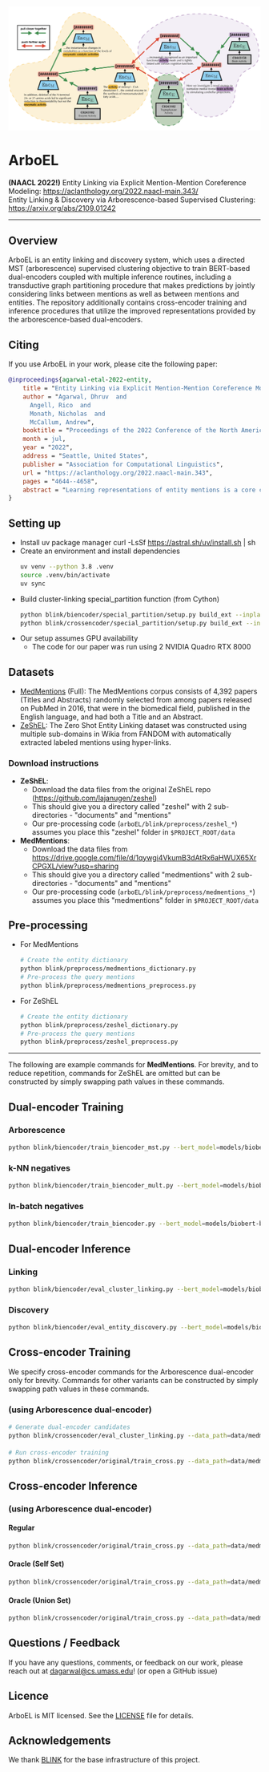 ![BLINK logo](./img/arboEL.png)

# ArboEL

**(NAACL 2022!)** Entity Linking via Explicit Mention-Mention Coreference Modeling: https://aclanthology.org/2022.naacl-main.343/  
Entity Linking & Discovery via Arborescence-based Supervised Clustering: https://arxiv.org/abs/2109.01242

---

## Overview

ArboEL is an entity linking and discovery system, which 
uses a directed MST (arborescence) supervised clustering objective to train
BERT-based dual-encoders coupled with multiple inference routines, including a 
transductive graph partitioning procedure
that makes predictions by jointly considering links between mentions as well as 
between mentions and entities. The repository additionally contains 
cross-encoder training and inference procedures that utilize the improved
representations provided by the arborescence-based dual-encoders.


## Citing

If you use ArboEL in your work, please cite the following paper:  
```bibtex
@inproceedings{agarwal-etal-2022-entity,
    title = "Entity Linking via Explicit Mention-Mention Coreference Modeling",
    author = "Agarwal, Dhruv  and
      Angell, Rico  and
      Monath, Nicholas  and
      McCallum, Andrew",
    booktitle = "Proceedings of the 2022 Conference of the North American Chapter of the Association for Computational Linguistics: Human Language Technologies",
    month = jul,
    year = "2022",
    address = "Seattle, United States",
    publisher = "Association for Computational Linguistics",
    url = "https://aclanthology.org/2022.naacl-main.343",
    pages = "4644--4658",
    abstract = "Learning representations of entity mentions is a core component of modern entity linking systems for both candidate generation and making linking predictions. In this paper, we present and empirically analyze a novel training approach for learning mention and entity representations that is based on building minimum spanning arborescences (i.e., directed spanning trees) over mentions and entities across documents to explicitly model mention coreference relationships. We demonstrate the efficacy of our approach by showing significant improvements in both candidate generation recall and linking accuracy on the Zero-Shot Entity Linking dataset and MedMentions, the largest publicly available biomedical dataset. In addition, we show that our improvements in candidate generation yield higher quality re-ranking models downstream, setting a new SOTA result in linking accuracy on MedMentions. Finally, we demonstrate that our improved mention representations are also effective for the discovery of new entities via cross-document coreference.",
}
```

## Setting up

- Install uv package manager
curl -LsSf https://astral.sh/uv/install.sh | sh
- Create an environment and install dependencies 
    ```bash
    uv venv --python 3.8 .venv
    source .venv/bin/activate
    uv sync
    ```
- Build cluster-linking special_partition function (from Cython)
    ```bash
    python blink/biencoder/special_partition/setup.py build_ext --inplace
    python blink/crossencoder/special_partition/setup.py build_ext --inplace
    ```
- Our setup assumes GPU availability
  - The code for our paper was run using 2 NVIDIA Quadro RTX 8000

## Datasets

- [MedMentions](https://github.com/chanzuckerberg/MedMentions) (Full): The MedMentions corpus
consists of 4,392 papers (Titles and Abstracts) randomly selected from among papers 
released on PubMed in 2016, that were in the biomedical field, published in the 
English language, and had both a Title and an Abstract.
- [ZeShEL](https://github.com/lajanugen/zeshel): The Zero Shot Entity Linking dataset 
was constructed using multiple sub-domains in Wikia from FANDOM with automatically 
extracted labeled mentions using hyper-links.

### Download instructions
- **ZeShEL**:
  - Download the data files from the original ZeShEL repo (https://github.com/lajanugen/zeshel)
  - This should give you a directory called "zeshel" with 2 sub-directories - "documents" and "mentions"
  - Our pre-processing code (`arboEL/blink/preprocess/zeshel_*`) assumes you place this "zeshel" folder in `$PROJECT_ROOT/data`
- **MedMentions**:
  - Download the data files from https://drive.google.com/file/d/1qywgi4VkumB3dAtRx6aHWUX65XrCPGXL/view?usp=sharing
  - This should give you a directory called "medmentions" with 2 sub-directories - "documents" and "mentions"
  - Our pre-processing code (`arboEL/blink/preprocess/medmentions_*`) assumes you place this "medmentions" folder in `$PROJECT_ROOT/data`

## Pre-processing

- For MedMentions
  ```bash
  # Create the entity dictionary
  python blink/preprocess/medmentions_dictionary.py
  # Pre-process the query mentions
  python blink/preprocess/medmentions_preprocess.py
  ```
- For ZeShEL
  ```bash
  # Create the entity dictionary
  python blink/preprocess/zeshel_dictionary.py
  # Pre-process the query mentions
  python blink/preprocess/zeshel_preprocess.py
  ```

---

The following are example commands for **MedMentions**. For brevity, and to reduce repetition, commands for ZeShEL are omitted but can be constructed by simply swapping path values in these commands.
## Dual-encoder Training

### Arborescence
```bash
python blink/biencoder/train_biencoder_mst.py --bert_model=models/biobert-base-cased-v1.1 --data_path=data/medmentions/processed --output_path=models/trained/medmentions_mst/pos_neg_loss/no_type --pickle_src_path=models/trained/medmentions --num_train_epochs=5 --train_batch_size=128 --gradient_accumulation_steps=4 --eval_interval=10000 --pos_neg_loss --force_exact_search --embed_batch_size=3500 --data_parallel
```

### k-NN negatives
```bash
python blink/biencoder/train_biencoder_mult.py --bert_model=models/biobert-base-cased-v1.1 --data_path=data/medmentions/processed --output_path=models/trained/medmentions/pos_neg_loss/no_type --pickle_src_path=models/trained/medmentions --num_train_epochs=5 --train_batch_size=128 --gradient_accumulation_steps=4 --eval_interval=10000 --pos_neg_loss --force_exact_search --embed_batch_size=3500 --data_parallel
```

### In-batch negatives
```bash
python blink/biencoder/train_biencoder.py --bert_model=models/biobert-base-cased-v1.1 --num_train_epochs=5 --data_path=data/medmentions/processed --output_path=models/trained/medmentions_blink --data_parallel --train_batch_size=128 --eval_batch_size=128 --eval_interval=10000
```

## Dual-encoder Inference

### Linking
```bash
python blink/biencoder/eval_cluster_linking.py --bert_model=models/biobert-base-cased-v1.1 --data_path=data/medmentions/processed --output_path=models/trained/medmentions_mst/eval/pos_neg_loss/no_type/wo_type --pickle_src_path=models/trained/medmentions/eval --path_to_model=models/trained/medmentions_mst/pos_neg_loss/no_type/epoch_best_5th/pytorch_model.bin --recall_k=64 --embed_batch_size=3500 --force_exact_search --data_parallel
```

### Discovery
```bash
python blink/biencoder/eval_entity_discovery.py --bert_model=models/biobert-base-cased-v1.1 --data_path=data/medmentions/processed --output_path=models/trained/medmentions_mst/eval/pos_neg_loss/directed --pickle_src_path=models/trained/medmentions/eval --embed_data_path=models/trained/medmentions_mst/eval/pos_neg_loss --use_types --force_exact_search --graph_mode=directed --exact_threshold=127.87733985396665 --exact_knn=8 --data_parallel
```

## Cross-encoder Training
We specify cross-encoder commands for the Arborescence dual-encoder only for brevity. Commands for other variants can be constructed by simply swapping path values in these commands.

### (using Arborescence dual-encoder)
```bash
# Generate dual-encoder candidates
python blink/crossencoder/eval_cluster_linking.py --data_path=data/medmentions/processed --output_path=models/trained/medmentions/candidates/arbo --pickle_src_path=models/trained/medmentions --path_to_biencoder_model=models/trained/medmentions_mst/pos_neg_loss/no_type/epoch_best_5th/pytorch_model.bin --bert_model=models/biobert-base-cased-v1.1 --data_parallel --scoring_batch_size=64 --save_topk_result

# Run cross-encoder training
python blink/crossencoder/original/train_cross.py --data_path=data/medmentions/processed --pickle_src_path=models/trained/medmentions --output_path=models/trained/medmentions/crossencoder/arbo --bert_model=models/biobert-base-cased-v1.1 --learning_rate=2e-05 --num_train_epochs=5 --train_batch_size=2 --eval_batch_size=2 --biencoder_indices_path=models/trained/medmentions/candidates/arbo --add_linear --skip_initial_eval --eval_interval=-1 --data_parallel
```

## Cross-encoder Inference

### (using Arborescence dual-encoder)

#### Regular
```bash
python blink/crossencoder/original/train_cross.py --data_path=data/medmentions/processed --pickle_src_path=models/trained/medmentions --output_path=models/trained/medmentions/crossencoder/eval/arbo --eval_batch_size=2 --biencoder_indices_path=models/trained/medmentions/candidates/arbo --add_linear --only_evaluate --data_parallel --bert_model=models/biobert-base-cased-v1.1 --path_to_model=models/trained/medmentions/crossencoder/arbo/pytorch_model.bin
```

#### Oracle (Self Set)
```bash
python blink/crossencoder/original/train_cross.py --data_path=data/medmentions/processed --pickle_src_path=models/trained/medmentions --output_path=models/trained/medmentions/crossencoder/eval/arbo/oracle --eval_batch_size=2 --biencoder_indices_path=models/trained/medmentions/candidates/arbo --add_linear --only_evaluate --data_parallel --bert_model=models/biobert-base-cased-v1.1 --inject_eval_ground_truth=True --path_to_model=models/trained/medmentions/crossencoder/arbo/pytorch_model.bin
```

#### Oracle (Union Set)
```bash
python blink/crossencoder/original/train_cross.py --data_path=data/medmentions/processed --pickle_src_path=models/trained/medmentions --output_path=models/trained/medmentions/crossencoder/eval/arbo/oracle_union --eval_batch_size=2 --biencoder_indices_path=models/trained/medmentions/candidates --custom_cand_set=union --add_linear --only_evaluate --data_parallel --bert_model=models/biobert-base-cased-v1.1 --inject_eval_ground_truth=True --path_to_model=models/trained/medmentions/crossencoder/arbo/pytorch_model.bin
```

## Questions / Feedback

If you have any questions, comments, or feedback on our work, please reach out at
[dagarwal@cs.umass.edu](mailto:dagarwal@cs.umass.edu)! (or open a GitHub issue)

## Licence
ArboEL is MIT licensed. See the [LICENSE](LICENSE) file for details.

## Acknowledgements
We thank [BLINK](https://github.com/facebookresearch/BLINK) for the 
base infrastructure of this project.
